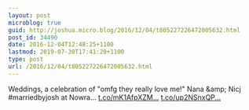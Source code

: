 ```yaml
---
layout: post
microblog: true
guid: http://joshua.micro.blog/2016/12/04/t805227226472005632.html
post_id: 34490
date: 2016-12-04T12:48:25+1100
lastmod: 2019-07-30T17:41:20+1100
type: post
url: /2016/12/04/t805227226472005632.html
---
```

Weddings, a celebration of "omfg they really love me!" Nana &amp;amp; Nicj #marriedbyjosh at Nowra… [t.co/mK1AfpXZM...](https://t.co/mK1AfpXZM1) [t.co/up2NSnxQP...](https://t.co/up2NSnxQP5)
